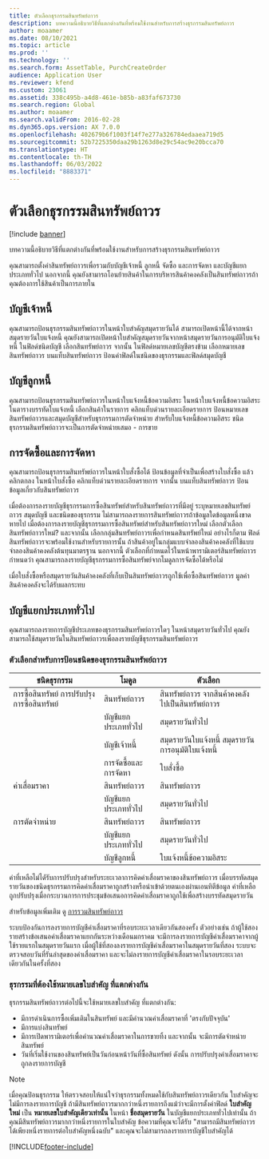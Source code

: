 ```yaml
---
title: ตัวเลือกธุรกรรมสินทรัพย์ถาวร
description: บทความนี้อธิบายวิธีที่แตกต่างกันที่พร้อมใช้งานสำหรับการสร้างธุรกรรมสินทรัพย์ถาวร
author: moaamer
ms.date: 08/10/2021
ms.topic: article
ms.prod: ''
ms.technology: ''
ms.search.form: AssetTable, PurchCreateOrder
audience: Application User
ms.reviewer: kfend
ms.custom: 23061
ms.assetid: 338c495b-a4d8-461e-b85b-a83faf673730
ms.search.region: Global
ms.author: moaamer
ms.search.validFrom: 2016-02-28
ms.dyn365.ops.version: AX 7.0.0
ms.openlocfilehash: 402679b6f1003f14f7e277a326784edaaea719d5
ms.sourcegitcommit: 52b7225350daa29b1263d8e29c54ac9e20bcca70
ms.translationtype: HT
ms.contentlocale: th-TH
ms.lasthandoff: 06/03/2022
ms.locfileid: "8883371"
---
```

# <a name="fixed-asset-transaction-options"></a>ตัวเลือกธุรกรรมสินทรัพย์ถาวร

[!include [banner](../includes/banner.md)]

บทความนี้อธิบายวิธีที่แตกต่างกันที่พร้อมใช้งานสำหรับการสร้างธุรกรรมสินทรัพย์ถาวร

คุณสามารถตั้งค่าสินทรัพย์ถาวรเพื่อรวมกับบัญชีเจ้าหนี้ ลูกหนี้ จัดซื้อ และการจัดหา และบัญชีแยกประเภททั่วไป  นอกจากนี้ คุณยังสามารถโอนย้ายสินค้าในการบริหารสินค้าคงคลังเป็นสินทรัพย์ถาวรถ้าคุณต้องการใช้สินค้าเป็นการภายใน

## <a name="accounts-payable"></a>บัญชีเจ้าหนี้
คุณสามารถป้อนธุรกรรมสินทรัพย์ถาวรในหน้าใบสำคัญสมุดรายวันได้ สามารถเปิดหน้านี้ได้จากหน้าสมุดรายวันใบแจ้งหนี้ คุณยังสามารถเปิดหน้าใบสำคัญสมุดรายวันจากหน้าสมุดรายวันการอนุมัติใบแจ้งหนี้ ในฟิลด์ชนิดบัญชี เลือกสินทรัพย์ถาวร จากนั้น ในฟิลด์หมายเลขบัญชีตรงข้าม เลือกหมายเลขสินทรัพย์ถาวร บนแท็บสินทรัพย์ถาวร ป้อนค่าฟิลด์ในชนิดของธุรกรรมและฟิลด์สมุดบัญชี

## <a name="accounts-receivable"></a>บัญชีลูกหนี้
คุณสามารถป้อนธุรกรรมสินทรัพย์ถาวรในหน้าใบแจ้งหนี้ข้อความอิสระ  ในหน้าใบแจ้งหนี้ข้อความอิสระ ในตารางบรรทัดใบแจ้งหนี้ เลือกสินค้าในรายการ คลิกแท็บด่วนรายละเอียดรายการ ป้อนหมายเลขสินทรัพย์ถาวรและสมุดบัญชีสำหรับธุรกรรมการตัดจำหน่าย สำหรับใบแจ้งหนี้ข้อความอิสระ ชนิดธุรกรรมสินทรัพย์ถาวรจะเป็นการตัดจำหน่ายเสมอ - การขาย

## <a name="procurement-and-sourcing"></a>การจัดซื้อและการจัดหา
คุณสามารถป้อนธุรกรรมสินทรัพย์ถาวรในหน้าใบสั่งซื้อได้ ป้อนข้อมูลที่จำเป็นเพื่อสร้างใบสั่งซื้อ แล้วคลิกตกลง ในหน้าใบสั่งซื้อ คลิกแท็บด่วนรายละเอียดรายการ จากนั้น บนแท็บสินทรัพย์ถาวร ป้อนข้อมูลเกี่ยวกับสินทรัพย์ถาวร 

เมื่อต้องการลงรายบัญชีธุรกรรมการซื้อสินทรัพย์สำหรับสินทรัพย์ถาวรที่มีอยู่ ระบุหมายเลขสินทรัพย์ถาวร สมุดบัญชี และชนิดของธุรกรรม ไม่สามารถลงรายการสินทรัพย์ถาวรถ้าข้อมูลใดข้อมูลหนึ่งขาดหายไป เมื่อต้องการลงรายบัญชีธุรกรรมการซื้อสินทรัพย์สำหรับสินทรัพย์ถาวรใหม่ เลือกตัวเลือกสินทรัพย์ถาวรใหม่? และจากนั้น เลือกกลุ่มสินทรัพย์ถาวรเพื่อกำหนดสินทรัพย์ใหม่ อย่างไรก็ตาม ฟิลด์สินทรัพย์ถาวรจะพร้อมใช้งานสำหรับรายการนั้น ถ้าสินค้าอยู่ในกลุ่มแบบจำลองสินค้าคงคลังที่ใช้แบบจำลองสินค้าคงคลังต้นทุนมาตรฐาน นอกจากนี้ ตัวเลือกที่กำหนดไว้ในหน้าพารามิเตอร์สินทรัพย์ถาวรกำหนดว่า คุณสามารถลงรายบัญชีธุรกรรมการซื้อสินทรัพย์จากโมดูลการจัดซื้อได้หรือไม่ 

เมื่อใบสั่งซื้อหรือสมุดรายวันสินค้าคงคลังที่เก็บเป็นสินทรัพย์ถาวรถูกใช้เพื่อซื้อสินทรัพย์ถาวร มูลค่าสินค้าคงคลังจะได้รับผลกระทบ

## <a name="general-ledger"></a>บัญชีแยกประเภททั่วไป
คุณสามารถลงรายการบัญชีประเภทของธุรกรรมสินทรัพย์ถาวรใดๆ ในหน้าสมุดรายวันทั่วไป คุณยังสามารถใช้สมุดรายวันในสินทรัพย์ถาวรเพื่อลงรายบัญชีธุรกรรมสินทรัพย์ถาวร

### <a name="options-for-entering-fixed-asset-transaction-types"></a>ตัวเลือกสำหรับการป้อนชนิดของธุรกรรมสินทรัพย์ถาวร


| ชนิดธุรกรรม                    | โมดูล                   | ตัวเลือก                                   |
|-------------------------------------|--------------------------|-------------------------------------------|
| การซื้อสินทรัพย์ การปรับปรุงการซื้อสินทรัพย์ | สินทรัพย์ถาวร             | สินทรัพย์ถาวร จากสินค้าคงคลังไปเป็นสินทรัพย์ถาวร   |
|                                     | บัญชีแยกประเภททั่วไป           | สมุดรายวันทั่วไป                           |
|                                     | บัญชีเจ้าหนี้         | สมุดรายวันใบแจ้งหนี้ สมุดรายวันการอนุมัติใบแจ้งหนี้ |
|                                     | การจัดซื้อและการจัดหา | ใบสั่งซื้อ                            |
| ค่าเสื่อมราคา                        | สินทรัพย์ถาวร             | สินทรัพย์ถาวร                              |
|                                     | บัญชีแยกประเภททั่วไป           | สมุดรายวันทั่วไป                           |
| การตัดจำหน่าย                            | สินทรัพย์ถาวร             | สินทรัพย์ถาวร                              |
|                                     | บัญชีแยกประเภททั่วไป           | สมุดรายวันทั่วไป                           |
|                                     | บัญชีลูกหนี้      | ใบแจ้งหนี้ข้อความอิสระ                         |

ค่าที่เหลือไม่ไดัรับการปรับปรุงสำหรับระยะเวลาการคิดค่าเสื่อมราคาของสินทรัพย์ถาวร เมื่อบรรทัดสมุดรายวันของชนิดธุรกรรมการคิดค่าเสื่อมราคาถูกสร้างหรือนำเข้าด้วยตนเองผ่านเอนทิตีข้อมูล ค่าที่เหลือถูกปรับปรุงเมื่อกระบวนการการประชุมข้อเสนอการคิดค่าเสื่อมราคาถูกใช้เพื่อสร้างบรรทัดสมุดรายวัน

สำหรับข้อมูลเพิ่มเติม ดู [การรวมสินทรัพย์ถาวร](fixed-asset-integration.md)

ระบบป้องกันการลงรายการบัญชีค่าเสื่อมราคาที่รอบระยะเวลาเดียวกันสองครั้ง ตัวอย่างเช่น ถ้าผู้ใช้สองรายสร้างข้อเสนอค่าเสื่อมราคาแยกกันระหว่างเดือนมกราคม จะมีการลงรายการบัญชีค่าเสื่อมราคาจากผู้ใช้รายแรกในสมุดรายวันแรก เมื่อผู้ใช้ที่สองลงรายการบัญชีค่าเสื่อมราคาในสมุดรายวันที่สอง ระบบจะตรวจสอบวันที่รันล่าสุดของค่าเสื่อมราคา และจะไม่ลงรายการบัญชีค่าเสื่อมราคาในรอบระยะเวลาเดียวกันในครั้งที่สอง

### <a name="transactions-that-require-a-different-voucher-number"></a>ธุรกรรมที่ต้องใช้หมายเลขใบสำคัญ ที่แตกต่างกัน

ธุรกรรมสินทรัพย์ถาวรต่อไปนี้จะใช้หมายเลขใบสำคัญ ที่แตกต่างกัน:

- มีการดำเนินการซื้อเพิ่มเติมในสินทรัพย์ และมีคำนวณค่าเสื่อมราคาที่ 'ตรงกับปัจจุบัน'
- มีการแบ่งสินทรัพย์
- มีการเปิดพารามิเตอร์เพื่อคำนวณค่าเสื่อมราคาในการขายทิ้ง และจากนั้น จะมีการตัดจำหน่ายสินทรัพย์
- วันที่เริ่มใช้งานของสินทรัพย์เป็นวันก่อนหน้าวันที่ซื้อสินทรัพย์ ดังนั้น การปรับปรุงค่าเสื่อมราคาจะถูกลงรายการบัญชี

> [!NOTE]
> เมื่อคุณป้อนธุรกรรม ให้ตรวจสอบให้แน่ใจว่าธุรกรรมทั้งหมดใช้กับสินทรัพย์ถาวรเดียวกัน ใบสำคัญจะไม่มีการลงรายการบัญชี ถ้ามีสินทรัพย์ถาวรมากกว่าหนึ่งรายการถึงแม้ว่าจะมีการตั้งค่าฟิลด์ **ใบสำคัญใหม่** เป็น **หมายเลขใบสำคัญเดียวเท่านั้น** ในหน้า **ชื่อสมุดรายวัน** ในบัญชีแยกประเภททั่วไปเท่านั้น ถ้าคุณมีสินทรัพย์ถาวรมากกว่าหนึ่งรายการในใบสำคัญ ข้อความที่คุณจะได้รับ "สามารถมีสินทรัพย์ถาวรได้เพียงหนึ่งรายการต่อใบสำคัญหนึ่งฉบับ" และคุณจะไม่สามารถลงรายการบัญชีใบสำคัญได้

[!INCLUDE[footer-include](../../includes/footer-banner.md)]
